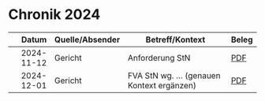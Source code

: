 # Chronik 2024

| Datum       | Quelle/Absender        | Betreff/Kontext                                | Beleg |
|------------:|------------------------|------------------------------------------------|-------|
| 2024-11-12  | Gericht                | Anforderung StN                                | [PDF](../10003968086_1_Anforderung%20StN.pdf) |
| 2024-12-01  | Gericht                | FVA StN wg. … (genauen Kontext ergänzen)       | [PDF](../10003997337_1_FVA%20StN%20wg.pdf) |
